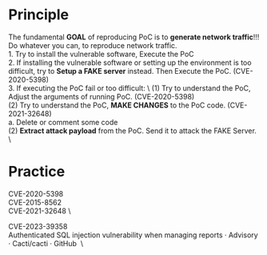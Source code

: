 # Principle
The fundamental **GOAL** of reproducing PoC is to **generate network traffic**!!! Do whatever you can, to reproduce network traffic.  \
	1. Try to install the vulnerable software,  Execute the PoC                                                                    \
	2. If installing the vulnerable software or setting up the environment is too difficult,  try to **Setup a FAKE server** instead.  Then Execute the PoC. (CVE-2020-5398)       \
	3. If executing the PoC fail or too difficult:                                                              \ 
	(1) Try to understand the PoC, Adjust the arguments of running PoC.  (CVE-2020-5398)                        \
	(2) Try to understand the PoC, **MAKE CHANGES** to the PoC code.  (CVE-2021-32648)                          \
		a. Delete or comment some code                                                                      \
	(2)  **Extract attack payload** from the PoC. Send it to attack the FAKE Server.                            \


# Practice
CVE-2020-5398                    \
CVE-2015-8562                    \
CVE-2021-32648                   \

CVE-2023-39358                   \
Authenticated SQL injection vulnerability when managing reports · Advisory · Cacti/cacti · GitHub    \
